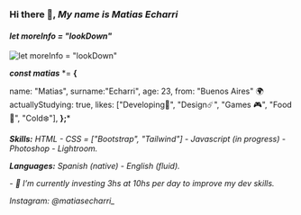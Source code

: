 ### Hi there 👋, *My name is Matias Echarri*
#### *let moreInfo = "lookDown"*
![*let moreInfo = "lookDown"*](https://i.pinimg.com/originals/22/26/a5/2226a53e0be2f56c78982ae08f493f3c.jpg)

***const matias*** *= **{** 
  
   
    
     
      
                  
         
name: "Matias",
    surname:"Echarri",
    age: 23,
from: "Buenos Aires" 🌍​
actuallyStudying: true,
        likes: ["Developing🌊​", "Design☄️", "Games 🎮", "Food🍜", "Cold❄️"],
        **};***

***Skills:*** *HTML - CSS = ["Bootstrap", "Tailwind"] - Javascript  (in progress) - Photoshop - Lightroom.*

***Languages:*** *Spanish (native) - English (fluid).*

*- 🔭 I’m currently investing 3hs at 10hs per day to improve my dev skills.* 

*Instagram: @matiasecharri_*









